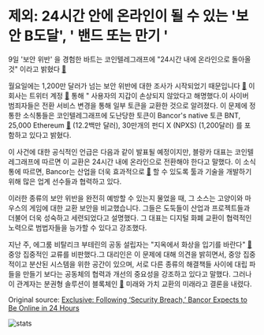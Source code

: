 # 제외: 24시간 안에 온라인이 될 수 있는 '보안 B도달', ' 밴드 또는 만기 '

9일 '보안 위반' 을 경험한 바트는 코인텔레그래프에 "24시간 내에 온라인으로 돌아올 것" 이라고 밝혔다  [🔗](https://cointelegraph.com/tags/cryptocurrencies)

월요일에는 1,200만 달러가 넘는 보안 위반에 대한 조사가 시작되었기 때문입니다  [🔗](https://cointelegraph.com/news/decentralized-crypto-exchange-bancor-reports-security-breach-remains-down-for-maintenance) 이 회사는 트위터 계정  [🔗](https://cointelegraph.com/tags/twitter)  통해 " 사용자의 지갑이 손상되지 않았다고 해명했다.이 사이버 범죄자들은 전환 서비스 변경을 통해 일부 토큰을 교환한 것으로 알려졌다. 이 문제에 정통한 소식통들은 코인텔레그래프에 도난당한 토큰이 Bancor's native 토큰 BNT, 25,000 Ethereum  [🔗](https://cointelegraph.com/ethereum-price-index)  (12.2백만 달러), 30만개의 펀디 X (NPXS) (1,200달러) 를 포함하고 있다고 밝혔다.

이 사건에 대한 공식적인 언급은 다음과 같이 발표될 예정이지만, 블랑카 대표는 코인텔레그래프에 따르면 이 교환은 24시간 내에 온라인으로 전환해야 한다고 말했다. 이 소식통에 따르면, Bancor는 산업을 더욱 효과적으로  [🔗](https://cointelegraph.com/tags/crimes) 할 수 있도록 툴과 기술을 개발하기 위해 많은 업계 선수들과 협력하고 있다.

이러한 종류의 보안 위반을 완전히 예방할 수 있는지 물었을 때, 그 소스는 고양이와 마우스의 게임에 대한 교환 보안을 비교했습니다. 그들은 도둑들이 산업과 프로젝트들과 더불어 더욱 성숙하고 세련되었다고 설명했다. 그 대표는 디지털 화폐 교환이 협력적인 노력으로 범법자들을 능가할 수 있다고 강조했다.

지난 주, 에그룸 비탈리크 부테린의 공동 설립자는 "지옥에서 화상을 입기를 바란다"  [🔗](https://cointelegraph.com/news/ethereum-s-vitalik-buterin-blasts-centralized-crypto-exchanges-i-hope-they-burn-in-hell)  중앙 집중적인 교류를 비판했다.그 대리인은 이 문제에 대해 의견을 밝히면서, 중앙 집중적이고 분산된 시스템을 위한 공간이 있으며, 서로 다른 종류의 해결책들 사이에 대립 파들을 만들기 보다는 공동체의 협력과 개선의 중요성을 강조하고 있다고 말했다. 그러나 이 관계자는 분권형 솔루션이 블록체인  [🔗](https://cointelegraph.com/tags/blockchain)  미래와 가치 교환의 미래라고 결론을 내렸다.

Original source: [Exclusive: Following ‘Security Breach,’ Bancor Expects to Be Online in 24 Hours](https://cointelegraph.com/news/exclusive-following-security-breach-bancor-expects-to-be-online-in-24-hours)

![stats](https://c.statcounter.com/11760860/0/a89fa40b/1/ "stats")
